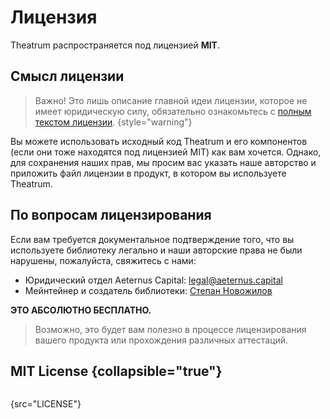 # Лицензия

Theatrum распространяется под лицензией **MIT**.

## Смысл лицензии
> Важно! Это лишь описание главной идеи лицензии, которое не имеет юридическую силу,
> обязательно ознакомьтесь с <a href="license.md" anchor="mit-license">полным текстом лицензии</a>.
{style="warning"}

Вы можете использовать исходный код Theatrum и его компонентов (если они тоже находятся под лицензией MIT)
как вам хочется. Однако, для сохранения наших прав, мы просим вас указать наше авторство и приложить файл
лицензии в продукт, в котором вы используете Theatrum.

## По вопросам лицензирования
Если вам требуется документальное подтверждение того, что вы используете библиотеку легально и наши авторские права
не были нарушены, пожалуйста, свяжитесь с нами:

* Юридический отдел Aeternus Capital: [legal@aeternus.capital](mailto:legal@aeternus.capital)
* Мейнтейнер и создатель библиотеки: [Степан Новожилов](mailto:s.novozhilov@aeternus.capital)

**ЭТО АБСОЛЮТНО БЕСПЛАТНО.**

> Возможно, это будет вам полезно в процессе лицензирования вашего продукта или прохождения различных аттестаций.

## MIT License {collapsible="true"}

```
```
{src="LICENSE"}
